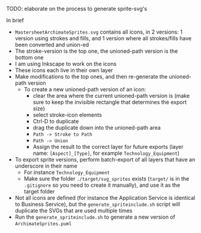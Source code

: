 TODO: elaborate on the process to generate sprite-svg's

In brief
* `MastersheetArchimateSprites.svg` contains all icons, in 2 versions: 1 version using strokes and fills, and 1 version where all strokes/fills have been converted and union-ed
* The stroke-version is the top one, the unioned-path version is the bottom one
* I am using Inkscape to work on the icons
* These icons each live in their own layer
* Make modifications to the top ones, and then re-generate the unioned-path version
    * To create a new unioned-path version of an icon: 
      * clear the area where the current unioned-path version is (make sure to keep the invisible rectangle that determines the export size) 
      * select stroke-icon elements
      * Ctrl-D to duplicate
      * drag the duplicate down into the unioned-path area
      * `Path -> Stroke to Path`
      * `Path -> Union`
      * Assign the result to the correct layer for future exports (layer name: `[Aspect]_[Type]`, for example `Technology_Equipment`)
* To export sprite versions, perform batch-export of all layers that have an underscore in their name
    * For instance `Technology_Equipment`
    * Make sure the folder `./target/svg_sprites` exists (`target/` is in the `.gitignore` so you need to create it manually), and use it as the target folder
* Not all icons are defined (for instance the Application Service is identical to Business Service), but the `generate_spriteinclude.sh` script will duplicate the SVGs that are used multiple times
* Run the `generate_spriteinclude.sh` to generate a new version of `ArchimateSprites.puml`
